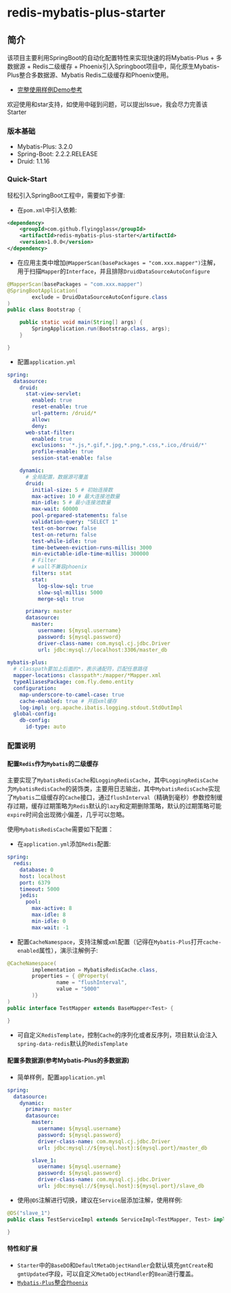 # redis-mybatis-plus-starter

## 简介
该项目主要利用SpringBoot的自动化配置特性来实现快速的将Mybatis-Plus + 多数据源 + Redis二级缓存 + Phoenix引入Springboot项目中，简化原生Mybatis-Plus整合多数据源、Mybatis Redis二级缓存和Phoenix使用。

- [完整使用样例Demo参考](https://github.com/FlyingGlass/backend-starter-mybatis-demo)

欢迎使用和star支持，如使用中碰到问题，可以提出Issue，我会尽力完善该Starter

### 版本基础
- Mybatis-Plus: 3.2.0
- Spring-Boot: 2.2.2.RELEASE
- Druid: 1.1.16

### Quick-Start

轻松引入SpringBoot工程中，需要如下步骤:

- 在`pom.xml`中引入依赖:
```xml
<dependency>
    <groupId>com.github.flyingglass</groupId>
    <artifactId>redis-mybatis-plus-starter</artifactId>
    <version>1.0.0</version>
</dependency>
```

- 在应用主类中增加`@MapperScan(basePackages = "com.xxx.mapper")`注解，用于扫描`Mapper`的`Interface`，并且排除`DruidDataSourceAutoConfigure`

```java
@MapperScan(basePackages = "com.xxx.mapper")
@SpringBootApplication(
        exclude = DruidDataSourceAutoConfigure.class
)
public class Bootstrap {

    public static void main(String[] args) {
        SpringApplication.run(Bootstrap.class, args);
    }

}
```

- 配置`application.yml`
```yml
spring:
  datasource:
    druid:
      stat-view-servlet:
        enabled: true
        reset-enable: true
        url-pattern: /druid/*
        allow:
        deny:
      web-stat-filter:
        enabled: true
        exclusions: '*.js,*.gif,*.jpg,*.png,*.css,*.ico,/druid/*'
        profile-enable: true
        session-stat-enable: false

    dynamic:
      # 全局配置，数据源可覆盖
      druid:
        initial-size: 5 # 初始连接数
        max-active: 10 # 最大连接池数量
        min-idle: 5 # 最小连接池数量
        max-wait: 60000
        pool-prepared-statements: false
        validation-query: "SELECT 1"
        test-on-borrow: false
        test-on-return: false
        test-while-idle: true
        time-between-eviction-runs-millis: 3000
        min-evictable-idle-time-millis: 300000
        # Filter
        # wall不兼容phoenix
        filters: stat
        stat:
          log-slow-sql: true
          slow-sql-millis: 5000
          merge-sql: true

      primary: master
      datasource:
        master:
          username: ${mysql.username}
          password: ${mysql.password}
          driver-class-name: com.mysql.cj.jdbc.Driver
          url: jdbc:mysql://localhost:3306/master_db
                  
mybatis-plus:
  # classpath要加上后面的*，表示通配符，匹配任意路径
  mapper-locations: classpath*:/mapper/*Mapper.xml
  typeAliasesPackage: com.fly.demo.entity
  configuration:
    map-underscore-to-camel-case: true
    cache-enabled: true # 开启xml缓存
    log-impl: org.apache.ibatis.logging.stdout.StdOutImpl
  global-config:
    db-config:
      id-type: auto
```

### 配置说明

#### 配置`Redis`作为`Mybatis`的二级缓存

主要实现了`MybatisRedisCache`和`LoggingRedisCache`，其中`LoggingRedisCache`为`MybatisRedisCache`的装饰类，主要用日志输出，其中`MybatisRedisCache`实现了`Mybatis`二级缓存的`Cache`接口，通过`flushInterval`（精确到毫秒）参数控制缓存过期，缓存过期策略为`Redis`默认的`lazy`和定期删除策略，默认的过期策略可能`expire`时间会出现微小偏差，几乎可以忽略。

使用`MybatisRedisCache`需要如下配置：

- 在`application.yml`添加`Redis`配置:
```yml
spring:
  redis:
    database: 0
    host: localhost
    port: 6379
    timeout: 5000
    jedis:
      pool:
        max-active: 8
        max-idle: 8
        min-idle: 0
        max-wait: -1
```

- 配置`CacheNamespace`，支持注解或`xml`配置（记得在`Mybatis-Plus`打开`cache-enabled`属性），演示注解例子:
```java
@CacheNamespace(
        implementation = MybatisRedisCache.class,
        properties = { @Property(
                name = "flushInterval",
                value = "5000"
        )}
)
public interface TestMapper extends BaseMapper<Test> {

}
```

- 可自定义`RedisTemplate`，控制`Cache`的序列化或者反序列，项目默认会注入`spring-data-redis`默认的`RedisTemplate`


#### 配置多数据源(参考Mybatis-Plus的多数据源)

- 简单样例，配置`application.yml`
```yml
spring:
  datasource:
    dynamic:
      primary: master
      datasource:
        master:
          username: ${mysql.username}
          password: ${mysql.password}
          driver-class-name: com.mysql.cj.jdbc.Driver
          url: jdbc:mysql://${mysql.host}:${mysql.port}/master_db

        slave_1:
          username: ${mysql.username}
          password: ${mysql.password}
          driver-class-name: com.mysql.cj.jdbc.Driver
          url: jdbc:mysql://${mysql.host}:${mysql.port}/slave_db
```
- 使用`@DS`注解进行切换，建议在`Service`层添加注解，使用样例:
```java
@DS("slave_1")
public class TestServiceImpl extends ServiceImpl<TestMapper, Test> implements ITestService {

}
```

#### 特性和扩展

- `Starter`中的`BaseDO`和`DefaultMetaObjectHandler`会默认填充`gmtCreate`和`gmtUpdated`字段，可以自定义`MetaObjectHandler`的`Bean`进行覆盖。
- [`Mybatis-Plus`整合`Phoenix`](https://github.com/FlyingGlass/phoenix-mybatis-plus-starter)
